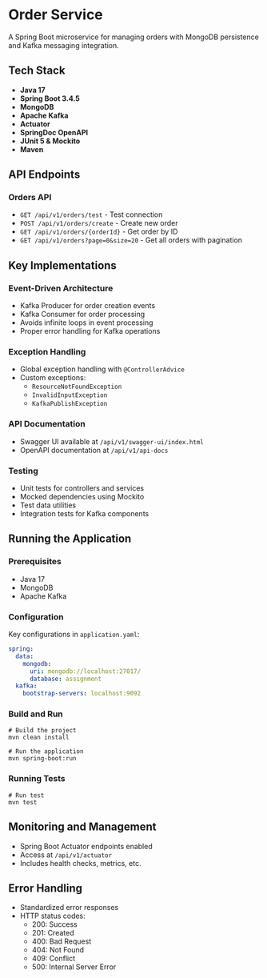 # Order Service

A Spring Boot microservice for managing orders with MongoDB persistence and Kafka messaging integration.

## Tech Stack

- **Java 17**
- **Spring Boot 3.4.5**
- **MongoDB**
- **Apache Kafka**
- **Actuator**
- **SpringDoc OpenAPI**
- **JUnit 5 & Mockito**
- **Maven**

## API Endpoints

### Orders API
- `GET /api/v1/orders/test` - Test connection
- `POST /api/v1/orders/create` - Create new order
- `GET /api/v1/orders/{orderId}` - Get order by ID
- `GET /api/v1/orders?page=0&size=20` - Get all orders with pagination

## Key Implementations

### Event-Driven Architecture
- Kafka Producer for order creation events
- Kafka Consumer for order processing
- Avoids infinite loops in event processing
- Proper error handling for Kafka operations

### Exception Handling
- Global exception handling with `@ControllerAdvice`
- Custom exceptions:
  - `ResourceNotFoundException`
  - `InvalidInputException`
  - `KafkaPublishException`

### API Documentation
- Swagger UI available at `/api/v1/swagger-ui/index.html`
- OpenAPI documentation at `/api/v1/api-docs`

### Testing
- Unit tests for controllers and services
- Mocked dependencies using Mockito
- Test data utilities
- Integration tests for Kafka components

## Running the Application

### Prerequisites
- Java 17
- MongoDB
- Apache Kafka

### Configuration
Key configurations in `application.yaml`:
```yaml
spring:
  data:
    mongodb:
      uri: mongodb://localhost:27017/
      database: assignment
  kafka:
    bootstrap-servers: localhost:9092
```

### Build and Run
```
# Build the project
mvn clean install

# Run the application
mvn spring-boot:run
```

### Running Tests
``` 
# Run test
mvn test
```

## Monitoring and Management
- Spring Boot Actuator endpoints enabled
- Access at `/api/v1/actuator`
- Includes health checks, metrics, etc.

## Error Handling
- Standardized error responses
- HTTP status codes:
  - 200: Success
  - 201: Created
  - 400: Bad Request
  - 404: Not Found
  - 409: Conflict
  - 500: Internal Server Error

